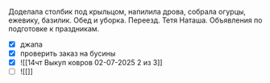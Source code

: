 Доделала столбик под крыльцом, напилила дрова, собрала огурцы, ежевику, базилик. Обед и уборка. Переезд. Тетя Наташа. Объявления по подготовке к праздникам.
- [x] джапа
- [x] проверить заказ на бусины
- [x] ![[14чт Выкуп ковров 02-07-2025 2 из 3]]
- [ ] ![[]]
